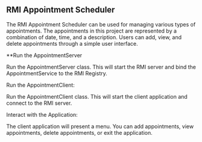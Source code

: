 ## RMI Appointment Scheduler
 The RMI Appointment Scheduler can be used for managing various types of appointments. The appointments in this project are represented by a combination of date, time, and a description. Users can add, view, and delete appointments through a simple user interface.


**Run the AppointmentServer

Run the AppointmentServer class. This will start the RMI server and bind the AppointmentService to the RMI Registry.


Run the AppointmentClient:

Run the AppointmentClient class. This will start the client application and connect to the RMI server.


Interact with the Application:

The client application will present a menu. You can add appointments, view appointments, delete appointments, or exit the application.
